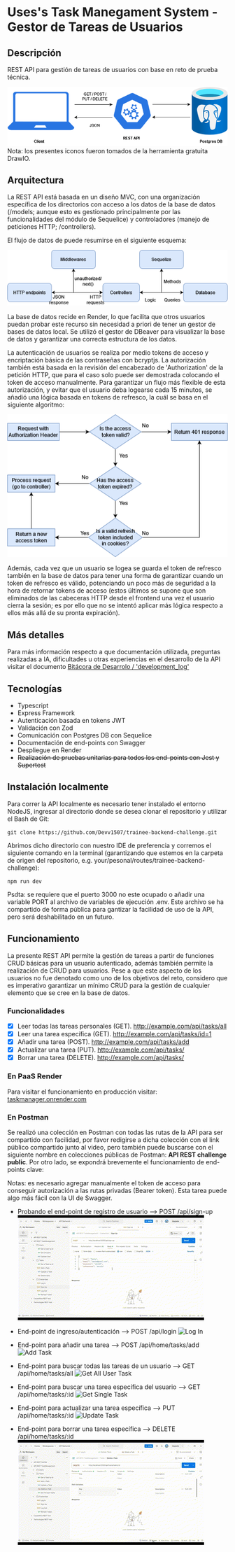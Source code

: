 # Uses's Task Manegament System - Gestor de Tareas de Usuarios

## Descripción
REST API para gestión de tareas de usuarios con base en reto de prueba técnica.

![Arquitectura base de la REST API](/media/api-architecture.drawio.png)
Nota: los presentes iconos fueron tomados de la herramienta gratuita DrawIO.

## Arquitectura
La REST API está basada en un diseño MVC, con una organización específica de los directorios con acceso a los datos de la base de datos (/models; aunque esto es gestionado principalmente por las funcionalidades del módulo de Sequelice) y controladores (manejo de peticiones HTTP; /controllers).

El flujo de datos de puede resumirse en el siguiente esquema:

![Flujo de datos general](/media/api-dataflow.png)

La base de datos recide en Render, lo que facilita que otros usuarios puedan probar este recurso sin necesidad a priori de tener un gestor de bases de datos local. Se utilizó el gestor de DBeaver para visualizar la base de datos y garantizar una correcta estructura de los datos.

La autenticación de usuarios se realiza por medio tokens de acceso y encriptación básica de las contraseñas con bcryptjs. La autorización también está basada en la revisión del encabezado de 'Authorization' de la petición HTTP, que para el caso solo puede ser demostrada colocando el token de acceso manualmente. Para garantizar un flujo más flexible de esta autorización, y evitar que el usuario deba logearse cada 15 minutos, se añadió una lógica basada en tokens de refresco, la cuál se basa en el siguiente algoritmo:

![Flujo de lógica de token de refresco](/media/api-refresh-token-logic.png)

Además, cada vez que un usuario se logea se guarda el token de refresco también en la base de datos para tener una forma de garantizar cuando un token de refresco es válido, potenciando un poco más de seguridad a la hora de retornar tokens de acceso (estos últimos se supone que son eliminados de las cabeceras HTTP desde el frontend una vez el usuario cierra la sesión; es por ello que no se intentó aplicar más lógica respecto a ellos más allá de su pronta expiración).

## Más detalles
Para más información respecto a que documentación utilizada, preguntas realizadas a IA, dificultades u otras experiencias en el desarrollo de la API visitar el documento [Bitácora de Desarrolo / 'development_log'](https://github.com/Devv1507/trainee-backend-challenge/blob/main/development_log.md)

## Tecnologías

- Typescript
- Express Framework
- Autenticación basada en tokens JWT
- Validación con Zod
- Comunicación con Postgres DB con Sequelice
- Documentación de end-points con Swagger
- Despliegue en Render
- ~~Realización de pruebas unitarias para todos los end-points con Jest y Supertest~~

## Instalación localmente
Para correr la API localmente es necesario tener instalado el entorno NodeJS, ingresar al directorio donde se desea clonar el repositorio y utilizar el Bash de Git:
```
git clone https://github.com/Devv1507/trainee-backend-challenge.git
```
Abrimos dicho directorio con nuestro IDE de preferencia y corremos el siguiente comando en la terminal (garantizando que estemos en la carpeta de origen del repositorio, e.g. your/pesonal/routes/trainee-backend-challenge):
```
npm run dev
```
Psdta: se requiere que el puerto 3000 no este ocupado o añadir una variable PORT al archivo de variables de ejecución .env. Este archivo se ha compartido de forma pública para gantizar la facilidad de uso de la API, pero será deshabilitado en un futuro.

## Funcionamiento
La presente REST API permite la gestión de tareas a partir de funciones CRUD básicas para un usuario autenticado, además también permite la realización de CRUD para usuarios. Pese a que este aspecto de los usuarios no fue denotado como uno de los objetivos del reto, considero que es imperativo garantizar un mínimo CRUD para la gestión de cualquier elemento que se cree en la base de datos.

### Funcionalidades

- [x] Leer todas las tareas personales (GET). http://example.com/api/tasks/all
- [x] Leer una tarea específica (GET). http://example.com/api/tasks/id=1
- [x] Añadir una tarea (POST). http://example.com/api/tasks/add
- [x] Actualizar una tarea (PUT). http://example.com/api/tasks/
- [x] Borrar una tarea (DELETE). http://example.com/api/tasks/

### En PaaS Render
Para visitar el funcionamiento en producción visitar: [taskmanager.onrender.com](www.taskmanager.onrender.com)

### En Postman
Se realizó una colección en Postman con todas las rutas de la API para ser compartido con facilidad, por favor redigirse a dicha colección con el link público compartido junto al video, pero también puede buscarse con el siguiente nombre en colecciones públicas de Postman: **API REST challenge public**. Por otro lado, se expondrá brevemente el funcionamiento de end-points clave:

Notas: es necesario agregar manualmente el token de acceso para conseguir autorización a las rutas privadas (Bearer token). Esta tarea puede algo más fácil con la UI de Swagger.

* Probando el end-point de registro de usuario --> POST /api/sign-up
![Sign Up](/media/signup_API.gif)

* End-point de ingreso/autenticación --> POST /api/login
![Log In](/media/login-API.gif)

* End-point para añadir una tarea --> POST /api/home/tasks/add
![Add Task](/media/addTask.gif)

* End-point para buscar todas las tareas de un usuario --> GET /api/home/tasks/all
![Get All User Task](/media/getAllUserTasks.gif)

* End-point para buscar una tarea específica del usuario --> GET /api/home/tasks/:id
![Get Single Task](/media/getTaskById.gif)

* End-point para actualizar una tarea específica --> PUT /api/home/tasks/:id
![Update Task](/media/updateTask.gif)

* End-point para borrar una tarea específica --> DELETE /api/home/tasks/:id
![Delete Task](/media/deleteTask.gif)